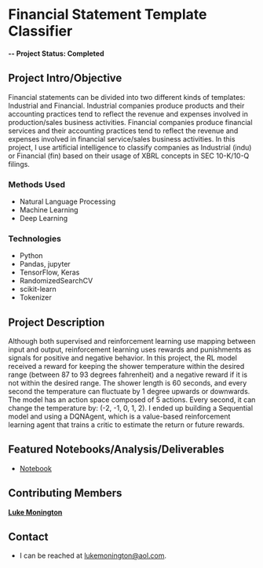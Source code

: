 # Financial Statement Template Classifier

#### -- Project Status: Completed

## Project Intro/Objective
Financial statements can be divided into two different kinds of templates: Industrial and Financial. Industrial companies produce products and their accounting practices tend to reflect the revenue and expenses involved in production/sales business activities. Financial companies produce financial services and their accounting practices tend to reflect the revenue and expenses involved in financial service/sales business activities. In this project, I use artificial intelligence to classify companies as Industrial (indu) or Financial (fin) based on their usage of XBRL concepts in SEC 10-K/10-Q filings.

### Methods Used
* Natural Language Processing
* Machine Learning
* Deep Learning


### Technologies
* Python
* Pandas, jupyter
* TensorFlow, Keras
* RandomizedSearchCV
* scikit-learn
* Tokenizer

## Project Description
Although both supervised and reinforcement learning use mapping between input and output, reinforcement learning uses rewards and punishments as signals for positive and negative behavior. In this project, the RL model received a reward for keeping the shower temperature within the desired range (between 87 to 93 degrees fahrenheit) and a negative reward if it is not within the desired range. The shower length is 60 seconds, and every second the temperature can fluctuate by 1 degree upwards or downwards. The model has an action space composed of 5 actions. Every second, it can change the temperature by: (-2, -1, 0, 1, 2). I ended up building a Sequential model and using a DQNAgent, which is a value-based reinforcement learning agent that trains a critic to estimate the return or future rewards.


## Featured Notebooks/Analysis/Deliverables
* [Notebook](https://github.com/lukemonington/shower_temp_reinforcement_learning/blob/main/Shower%20Temperature%20Reinforcement%20Learning.ipynb)


## Contributing Members

**[Luke Monington](https://github.com/lukemonington)**

## Contact
* I can be reached at lukemonington@aol.com.
